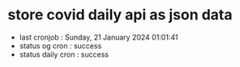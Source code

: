 # store covid daily api as json data

- last cronjob : Sunday, 21 January 2024 01:01:41
- status og cron : success
- status daily cron : success
      
      
